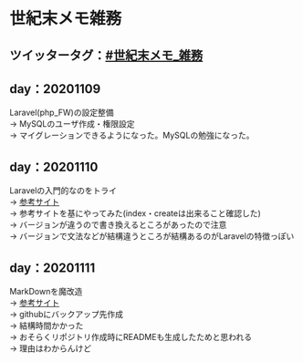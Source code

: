 # 世紀末メモ雑務
## ツイッタータグ：[#世紀末メモ_雑務](https://twitter.com/search?q=%23%E4%B8%96%E7%B4%80%E6%9C%AB%E3%83%A1%E3%83%A2_%E9%9B%91%E5%8B%99&src=typed_query)

## day：20201109
Laravel(php_FW)の設定整備  
    -> MySQLのユーザ作成・権限設定  
    -> マイグレーションできるようになった。MySQLの勉強になった。  

## day：20201110
Laravelの入門的なのをトライ  
    -> [参考サイト](https://blog.codecamp.jp/php-flamework-laravel)  
    -> 参考サイトを基にやってみた(index・createは出来ること確認した)  
    -> バージョンが違うので書き換えるところがあったので注意  
    -> バージョンで文法などが結構違うところが結構あるのがLaravelの特徴っぽい  

## day：20201111
MarkDownを魔改造  
    -> [参考サイト](https://qiita.com/kamorits/items/6f342da395ad57468ae3)  
    -> githubにバックアップ先作成  
    -> 結構時間かかった  
    -> おそらくリポジトリ作成時にREADMEも生成したためと思われる  
    -> 理由はわからんけど

